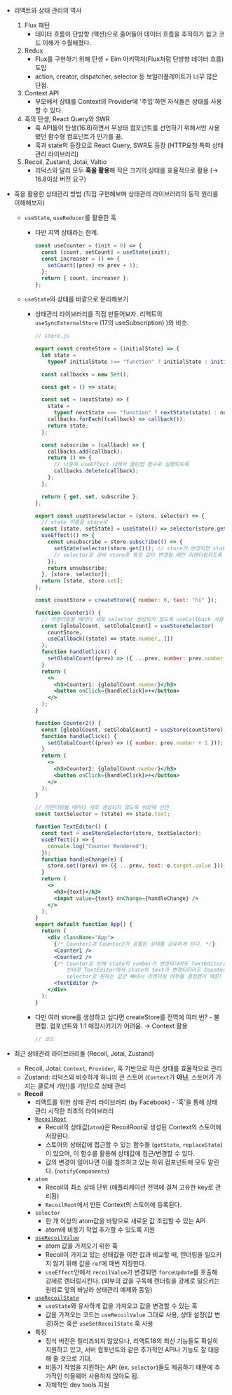 - 리액트와 상태 관리의 역사
  1.  Flux 패턴
      - 데이터 흐름이 단방향 (액션)으로 줄어들어 데이터 흐름을 추적하기 쉽고 코드 이해가 수월해졌다.
  2.  Redux
      - Flux를 구현하기 위해 탄생 + Elm 아키텍처(Flux처럼 단방향 데이터 흐름) 도입
      - action, creator, dispatcher, selector 등 보일러플레이트가 너무 많은 단점.
  3.  Context API
      - 부모에서 상태를 Context의 Provider에 '주입'하면 자식들은 상태를 사용할 수 있다.
  4.  훅의 탄생, React Query와 SWR
      - 훅 API들이 탄생(16.8)하면서 무상태 컴포넌트를 선언하기 위해서만 사용됐던 함수형 컴포넌트가 인기를 끎.
      - 훅과 state의 등장으로 React Query, SWR도 등장 (HTTP요청 특화 상태 관리 라이브러리)
  5.  Recoil, Zustand, Jotai, Valtio
      - 리덕스와 달리 모두 **훅을 활용**해 작은 크기의 상태를 효율적으로 활용 (→ 16.8이상 버전 요구)
- 훅을 활용한 상태관리 방법 (직접 구현해보며 상태관리 라이브러리의 동작 원리를 이해해보자)

  - `useState`, `useReducer`를 활용한 훅
    - 다만 지역 상태라는 한계.
      ```js
      const useCounter = (init = 0) => {
        const [count, setCount] = useState(init);
        const increaser = () => {
          setCount((prev) => prev + 1);
        };
        return { count, increaser };
      };
      ```
  - `useState`의 상태를 바깥으로 분리해보기

    - 상태관리 라이브러리를 직접 만들어보자. 리액트의 `useSyncExternalStore` (17의 useSubscription) )와 비슷.

      ```js
      // store.js

      export const createStore = (initialState) => {
        let state =
          typeof initialState !== "function" ? initialState : initialState();

        const callbacks = new Set();

        const get = () => state;

        const set = (nextState) => {
          state =
            typeof nextState === "function" ? nextState(state) : nextState;
          callbacks.forEach((callback) => callback());
          return state;
        };

        const subscribe = (callback) => {
          callbacks.add(callback);
          return () => {
            // 나중에 useEffect 내에서 클린업 함수로 실행되도록
            callbacks.delete(callback);
          };
        };

        return { get, set, subscribe };
      };

      export const useStoreSelector = (store, selector) => {
        // state 이름을 store로
        const [state, setState] = useState(() => selector(store.get()));
        useEffect(() => {
          const unsubscribe = store.subscribe(() => {
            setState(selector(store.get())); // store가 변경되면 state도 항상 변경되어 '렌더링을 유도'한다.
            // selector로 감싸 store중 특정 값이 변경될 때만 리렌더링되도록
          });
          return unsubscribe;
        }, [store, selector]);
        return [state, store.set];
      };
      ```

      ```jsx
      const countStore = createStore({ number: 0, text: "hi" });

      function Counter1() {
        // 리렌더링될 때마다 새로 selector 생성되지 않도록 useCallback 사용
        const [globalCount, setGlobalCount] = useStoreSelector(
          countStore,
          useCallback((state) => state.number, [])
        );
        function handleClick() {
          setGlobalCount((prev) => ({ ...prev, number: prev.number + 1 }));
        }
        return (
          <>
            <h3>Counter1: {globalCount.number}</h3>
            <button onClick={handleClick}>+</button>
          </>
        );
      }

      function Counter2() {
        const [globalCount, setGlobalCount] = useStore(countStore);
        function handleClick() {
          setGlobalCount((prev) => ({ number: prev.number + 1 }));
        }
        return (
          <>
            <h3>Counter2: {globalCount.number}</h3>
            <button onClick={handleClick}>+</button>
          </>
        );
      }

      // 리렌더링될 때마다 새로 생성되지 않도록 바깥에 선언
      const textSelector = (state) => state.text;

      function TextEditor() {
        const text = useStoreSelector(store, textSelector);
        useEffect(() => {
          console.log("Counter Rendered");
        });
        function handleChange(e) {
          store.set((prev) => ({ ...prev, text: e.target.value }));
        }
        return (
          <>
            <h3>{text}</h3>
            <input value={text} onChange={handleChange} />
          </>
        );
      }
      export default function App() {
        return (
          <div className="App">
            {/* Counter1과 Counter2가 공통된 상태를 공유하게 된다. */}
            <Counter1 />
            <Counter2 />
            {/* Counter로 인해 state의 number가 변경되더라도 TextEditor는 리렌더링되지 않는다.
      			반대로 TextEditor에서 state의 text가 변경되더라도 Counter는 리렌더링되지 않는다. 
      			selector로 원하는 값만 빼내서 리렌더링 여부를 결정했기 때문! */}
            <TextEditor />
          </div>
        );
      }
      ```

    - 다만 여러 store를 생성하고 싶다면 createStore를 전역에 여러 번? - 불편함. 컴포넌트와 1:1 매칭시키기가 어려움. → Context 활용
      ```jsx
      // 코드
      ```

- 최근 상태관리 라이브러리들 (Recoil, Jotai, Zustand)
  - Recoil, Jotai: `Context`, `Provider`, 훅 기반으로 작은 상태를 효율적으로 관리
  - Zustand: 리덕스와 비슷하게 하나의 큰 스토어 (`Context`가 **아닌**, 스토어가 가지는 클로저 기반)를 기반으로 상태 관리
  - **Recoil**
    - 리액트를 위한 상태 관리 라이브러리 (by Facebook) - '훅'을 통해 상태 관리 시작한 최초의 라이브러리
    - [`RecoilRoot`](https://github.com/facebookexperimental/Recoil/blob/a0aea0c6075444221bf69b899dd4bb1978af40f6/packages/recoil/core/Recoil_RecoilRoot.js#L561-L572)
      - Recoil의 상태값(`atom`)은 RecoilRoot로 생성된 Context의 스토어에 저장된다.
      - 스토어의 상태값에 접근할 수 있는 함수들 (`getState`, `replaceState`)이 있으며, 이 함수를 활용해 상태값에 접근/변경할 수 있다.
      - 값의 변경이 일어나면 이를 참조하고 있는 하위 컴포넌트에 모두 알린다. (`notifyComponents`)
    - `atom`
      - Recoil의 최소 상태 단위 (애플리케이션 전역에 걸쳐 고유한 key로 관리됨)
      - `RecoilRoot`에서 만든 Context의 스토어에 등록된다.
    - `selector`
      - 한 개 이상의 atom값을 바탕으로 새로운 값 조립할 수 있는 API
      - atom에 비동기 작업 추가할 수 있도록 지원
    - [`useRecoilValue`](https://github.com/facebookexperimental/Recoil/blob/a0aea0c6075444221bf69b899dd4bb1978af40f6/packages/recoil/hooks/Recoil_Hooks.js#L608)
      - atom 값을 가져오기 위한 훅
      - Recoil이 가지고 있는 상태값을 이전 값과 비교할 때, 렌더링을 일으키지 않기 위해 값을 `ref`에 매번 저장한다.
      - `useEffect`안에서 `recoilValue`가 변경되면 `forceUpdate`를 호출해 강제로 렌더링시킨다. (외부의 값을 구독해 렌더링을 강제로 일으키는 원리로 앞의 바닐라 상태관리 예제와 동일)
    - [`useRecoilState`](https://github.com/facebookexperimental/Recoil/blob/a0aea0c6075444221bf69b899dd4bb1978af40f6/packages/recoil/hooks/Recoil_Hooks.js#L621)
      - `useState`와 유사하게 값을 가져오고 값을 변경할 수 있는 훅
      - 값을 가져오는 코드는 `useRecoilValue` 그대로 사용, 상태 설정(값 변경)하는 훅은 `useSetRecoilState` 훅 사용
    - 특징
      - 정식 버전은 릴리즈되지 않았으나, 리액트18의 최신 기능들도 확실히 지원하고 있고, 서버 컴포넌트와 같은 추가적인 API나 기능도 잘 대응해 줄 것으로 기대.
      - 비동기 작업을 지원하는 API (ex. `selector`)들도 제공하기 때문에 추가적인 미들웨어 사용하지 않아도 됨.
      - 자체적인 dev tools 지원

